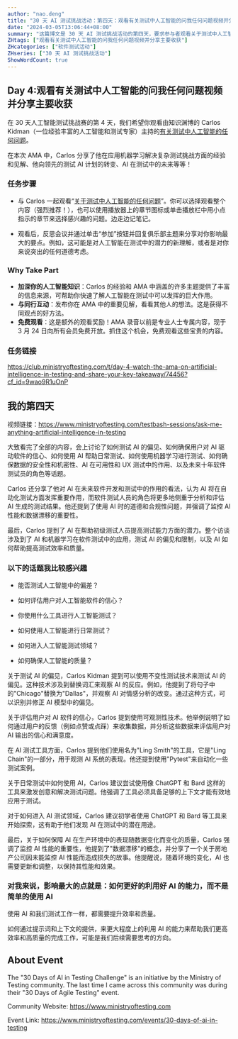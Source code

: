 ```yaml
---
author: "nao.deng"
title: "30 天 AI 测试挑战活动：第四天：观看有关测试中人工智能的问我任何问题视频并分享主要收获"
date: "2024-03-05T13:06:44+08:00"
summary: "这篇博文是 30 天 AI 测试挑战活动的第四天，要求参与者观看关于测试中人工智能的视频或演讲，并分享他们的主要收获。博文可能包括作者对所观看内容的总结，提到对于人工智能在测试中的理解和应用的新见解。通过这个系列活动，读者可以通过观看视频等形式不断扩展对 AI 测试领域的了解，同时分享这些知识，促进参与者之间的互动。"
ZHtags: ["观看有关测试中人工智能的问我任何问题视频并分享主要收获"]
ZHcategories: ["软件测试活动"]
ZHseries: ["30 天 AI 测试挑战活动"]
ShowWordCount: true
---
```


## Day 4:观看有关测试中人工智能的问我任何问题视频并分享主要收获

在 30 天人工智能测试挑战赛的第 4 天，我们希望你观看由知识渊博的 Carlos Kidman（一位经验丰富的人工智能和测试专家）主持的[有关测试中人工智能的任何问题](https://t.gistmail1.com/c/Lz1N1a0EsC0XPKrzNU2AqoSC0ckfvPk6/click?signature=0d4d9b42b4cf4407130542b43896174c1a8b5cf0&url=https%3A%2F%2Fwww.ministryoftesting.com%2Ftestbash-sessions%2Fask-me-anything-artificial-intelligence-in-testing%3Fcf_id%3DyMP2dO1uPoA)。

在本次 AMA 中，Carlos 分享了他在应用机器学习解决复杂测试挑战方面的经验和见解、他向领先的测试 AI 计划的转变、AI 在测试中的未来等等！

### 任务步骤

- 与 Carlos 一起观看“[关于测试中人工智能的任何问题](https://t.gistmail1.com/c/Lz1N1a0EsC0XPKrzNU2AqoSC0ckfvPk6/click?signature=0d4d9b42b4cf4407130542b43896174c1a8b5cf0&url=https%3A%2F%2Fwww.ministryoftesting.com%2Ftestbash-sessions%2Fask-me-anything-artificial-intelligence-in-testing%3Fcf_id%3DyMP2dO1uPoA)”。你可以选择观看整个内容（强烈推荐！），也可以使用播放器上的章节图标或单击播放栏中用小点指示的章节来选择感兴趣的问题。边走边记笔记。

- 观看后，反思会议并通过单击“参加”按钮并回复俱乐部主题来分享对你影响最大的要点。例如，这可能是对人工智能在测试中的潜力的新理解，或者是对你来说突出的任何道德考虑。

### Why Take Part

- **加深你的人工智能知识**：Carlos 的经验和 AMA 中涵盖的许多主题提供了丰富的信息来源，可帮助你快速了解人工智能在测试中可以发挥的巨大作用。
- **与同行互动**：发布你在 AMA 中的重要见解，看看其他人的想法。这是获得不同观点的好方法。
- **免费观看**：这是额外的观看奖励！AMA 录音以前是专业人士专属内容，现于 3 月 24 日向所有会员免费开放。抓住这个机会，免费观看这些宝贵的内容。

### 任务链接

<https://club.ministryoftesting.com/t/day-4-watch-the-ama-on-artificial-intelligence-in-testing-and-share-your-key-takeaway/74456?cf_id=9wao9R1uOnP>

## 我的第四天

视频链接：<https://www.ministryoftesting.com/testbash-sessions/ask-me-anything-artificial-intelligence-in-testing>

大致看完了全部的内容，会上讨论了如何测试 AI 的偏见、如何确保用户对 AI 驱动软件的信心、如何使用 AI 帮助日常测试、如何使用机器学习进行测试、如何确保数据的安全性和机密性、AI 在可用性和 UX 测试中的作用、以及未来十年软件测试员的角色等话题。

Carlos 还分享了他对 AI 在未来软件开发和测试中的作用的看法，认为 AI 将在自动化测试方面发挥重要作用，而软件测试人员的角色将更多地侧重于分析和评估 AI 生成的测试结果。他还提到了使用 AI 时的道德和合规性问题，并强调了监控 AI 性能和数据漂移的重要性。

最后，Carlos 提到了 AI 在帮助初级测试人员提高测试能力方面的潜力。整个访谈涉及到了 AI 和机器学习在软件测试中的应用，测试 AI 的偏见和限制，以及 AI 如何帮助提高测试效率和质量。

### 以下的话题我比较感兴趣

- 能否测试人工智能中的偏差？

- 如何评估用户对人工智能软件的信心？

- 你使用什么工具进行人工智能测试？

- 如何使用人工智能进行日常测试？

- 如何进入人工智能测试领域？

- 如何确保人工智能的质量？

关于测试 AI 的偏见，Carlos Kidman 提到可以使用不变性测试技术来测试 AI 的偏见。这种技术涉及到替换词汇来观察 AI 的反应。例如，他提到了将句子中的"Chicago"替换为"Dallas"，并观察 AI 对情感分析的改变。通过这种方式，可以识别并修正 AI 模型中的偏见。

关于评估用户对 AI 软件的信心，Carlos 提到使用可观测性技术。他举例说明了如何通过用户的反馈（例如点赞或点踩）来收集数据，并分析这些数据来评估用户对 AI 输出的信心和满意度。

在 AI 测试工具方面，Carlos 提到他们使用名为"Ling Smith"的工具，它是"Ling Chain"的一部分，用于观测 AI 系统的表现。他还提到使用"Pytest"来自动化一些测试案例。

关于日常测试中如何使用 AI，Carlos 建议尝试使用像 ChatGPT 和 Bard 这样的工具来激发创意和解决测试问题。他强调了工具必须具备足够的上下文才能有效地应用于测试。

对于如何进入 AI 测试领域，Carlos 建议初学者使用 ChatGPT 和 Bard 等工具来开始探索，这有助于他们发现 AI 在测试中的潜在用途。

最后，关于如何保障 AI 在生产环境中的表现随数据变化而变化的质量，Carlos 强调了监控 AI 性能的重要性，他提到了"数据漂移"的概念，并分享了一个关于房地产公司因未能监控 AI 性能而造成损失的故事。他提醒说，随着环境的变化，AI 也需要更新和调整，以保持其性能和效果。

### 对我来说，影响最大的点就是：如何更好的利用好 AI 的能力，而不是简单的使用 AI

使用 AI 和我们测试工作一样，都需要提升效率和质量。

如何通过提示词和上下文的提供，来更大程度上的利用 AI 的能力来帮助我们更高效率和高质量的完成工作，可能是我们后续需要思考的方向。

## About Event

The "30 Days of AI in Testing Challenge" is an initiative by the Ministry of Testing community. The last time I came across this community was during their "30 Days of Agile Testing" event.

Community Website: <https://www.ministryoftesting.com>

Event Link: <https://www.ministryoftesting.com/events/30-days-of-ai-in-testing>
